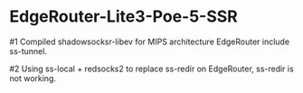 # EdgeRouter-Lite3-Poe-5-SSR
  #1 Compiled shadowsocksr-libev for MIPS architecture EdgeRouter include ss-tunnel.

  #2 Using ss-local + redsocks2 to replace ss-redir on EdgeRouter, ss-redir is not working.
